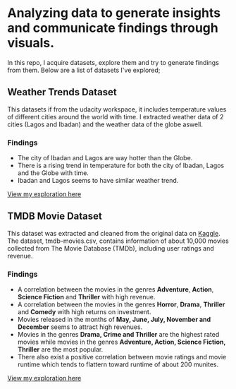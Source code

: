# Analyzing data to generate insights and communicate findings through visuals. 
In this repo, I acquire datasets, explore them and try to generate findings from them. Below are a list of datasets I've explored;

## Weather Trends Dataset
This datasets if from the udacity workspace, it includes temperature values of different cities around the world with time. I extracted weather data of 2 cities (Lagos and Ibadan) and the weather data of the globe aswell.
### Findings
* The city of Ibadan and Lagos are way hotter than the Globe.
* There is a rising trend in temperature for both the city of Ibadan, Lagos and the Globe with time.
* Ibadan and Lagos seems to have similar weather trend.

[View my exploration here](https://github.com/mathias-mike/Analyzing-Data/blob/master/Explore%20Weather%20Trend%20-%20Project%201/Project%20(Explore%20Weather%20Trends).ipynb)


## TMDB Movie Dataset
This dataset was extracted and cleaned from the original data on [Kaggle](https://www.kaggle.com/tmdb/tmdb-movie-metadata). The dataset, tmdb-movies.csv, contains information of about 10,000 movies collected from The Movie Database (TMDb), including user ratings and revenue.
### Findings
* A correlation between the movies in the genres **Adventure**, **Action**, **Science Fiction** and **Thriller** with high revenue.
* A correlation between the movies in the genres **Horror**, **Drama**, **Thriller** and **Comedy** with high returns on investment.
* Movies released in the months of **May, June, July, November and December** seems to attract high revenues.
* Movies in the genres **Drama, Crime and Thriller** are the highest rated movies while movies in the genres **Adventure, Action, Science Fiction, Thriller** are the most popular.
* There also exist a positive correlation between movie ratings and movie runtime which tends to flattern toward runtime of about 200 munites.

[View my exploration here](https://github.com/mathias-mike/Analyzing-Data/blob/master/TMDB%20Movie%20Data%20Analysis/tmdb-movie.ipynb)


